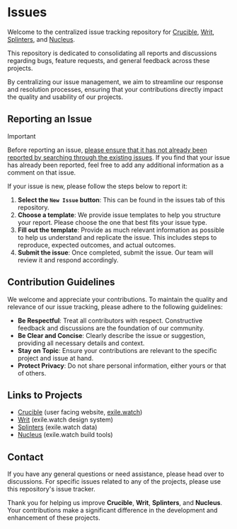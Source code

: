 # Issues

Welcome to the centralized issue tracking repository for [Crucible](https://github.com/exile-watch/crucible), [Writ](https://github.com/exile-watch/writ), [Splinters](https://github.com/exile-watch/splinters), and [Nucleus](https://github.com/exile-watch/nucleus). 

This repository is dedicated to consolidating all reports and discussions regarding bugs, feature requests, and general feedback across these projects. 

By centralizing our issue management, we aim to streamline our response and resolution processes, ensuring that your contributions directly impact the quality and usability of our projects.

## Reporting an Issue

> [!IMPORTANT]
> Before reporting an issue, [please ensure that it has not already been reported by searching through the existing issues](https://github.com/exile-watch/issues/issues). If you find that your issue has already been reported, feel free to add any additional information as a comment on that issue.

If your issue is new, please follow the steps below to report it:

1. **Select the `New Issue` button**: This can be found in the issues tab of this repository.
2. **Choose a template**: We provide issue templates to help you structure your report. Please choose the one that best fits your issue type.
3. **Fill out the template**: Provide as much relevant information as possible to help us understand and replicate the issue. This includes steps to reproduce, expected outcomes, and actual outcomes.
4. **Submit the issue**: Once completed, submit the issue. Our team will review it and respond accordingly.

## Contribution Guidelines

We welcome and appreciate your contributions. To maintain the quality and relevance of our issue tracking, please adhere to the following guidelines:

- **Be Respectful**: Treat all contributors with respect. Constructive feedback and discussions are the foundation of our community.
- **Be Clear and Concise**: Clearly describe the issue or suggestion, providing all necessary details and context.
- **Stay on Topic**: Ensure your contributions are relevant to the specific project and issue at hand.
- **Protect Privacy**: Do not share personal information, either yours or that of others.

## Links to Projects

- [Crucible](https://github.com/exile-watch/crucible) (user facing website, [exile.watch](https://exile.watch))
- [Writ](https://github.com/exile-watch/writ) (exile.watch design system)
- [Splinters](https://github.com/exile-watch/splinters) (exile.watch data)
- [Nucleus](https://github.com/exile-watch/nucleus) (exile.watch build tools)

## Contact

If you have any general questions or need assistance, please head over to discussions. For specific issues related to any of the projects, please use this repository's issue tracker.

Thank you for helping us improve **Crucible**, **Writ**, **Splinters**, and **Nucleus**. Your contributions make a significant difference in the development and enhancement of these projects.
